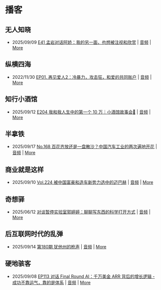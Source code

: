 # 播客

## 无人知晓
- 2025/09/09 [E41 孟岩对话阿娇：我的另一面，也想被注视和欣赏](https://www.xiaoyuzhoufm.com/episode/68bfcc2c9eb4a49300876f19) | [音频](https://dts-api.xiaoyuzhoufm.com/track/611719d3cb0b82e1df0ad29e/68bfcc2c9eb4a49300876f19/media.xyzcdn.net/611719d3cb0b82e1df0ad29e/lnDBqwDZpOI_yE-KjG76ffvJUE0h.m4a) | [More](channels/%E6%97%A0%E4%BA%BA%E7%9F%A5%E6%99%93.md)

## 纵横四海
- 2022/11/30 [EP01. 再见爱人2：冷暴力，攻击狂，和爱的共同账户](https://www.ximalaya.com/sound/592716797) | [音频](https://aod.cos.tx.xmcdn.com/storages/26c6-audiofreehighqps/E9/4E/GKwRIUEHXOodAq7-QQHYdhCw-aacv2-48K.m4a) | [More](channels/%E7%BA%B5%E6%A8%AA%E5%9B%9B%E6%B5%B7.md)

## 知行小酒馆
- 2025/09/12 [E204 我和我人生中的第一个 10 万｜小酒馆故事会🍻](https://www.xiaoyuzhoufm.com/episode/68c3c55c2c82c9dccaff6867) | [音频](https://dts-api.xiaoyuzhoufm.com/track/6013f9f58e2f7ee375cf4216/68c3c55c2c82c9dccaff6867/media.xyzcdn.net/6013f9f58e2f7ee375cf4216/lu3FDVtiiQRRfTzPfsC3mt0Bzgti.m4a) | [More](channels/%E7%9F%A5%E8%A1%8C%E5%B0%8F%E9%85%92%E9%A6%86.md)

## 半拿铁
- 2025/09/17 [No.168 ️ 百花齐放还是一盘散沙？中国汽车工业的两次遍地开花](https://www.ximalaya.com/sound/912264385) | [音频](https://tk.wavpub.com/WPDL_WnBWgTBynVdqQDpGKHPJWQFxxJFxnXXXmpQchrLEzcegDmPtYpbxtWgxQm-a6.m4a) | [More](channels/%E5%8D%8A%E6%8B%BF%E9%93%81.md)

## 商业就是这样
- 2025/09/10 [Vol.224 被中国富豪和造车新势力选中的迈巴赫](https://www.ximalaya.com/sound/910003296) | [音频](https://aod.cos.tx.xmcdn.com/storages/17c0-audiofreehighqps/0E/49/GKwRIW4Ml0biAQnVYgQM0Xca.m4a) | [More](channels/%E5%95%86%E4%B8%9A%E5%B0%B1%E6%98%AF%E8%BF%99%E6%A0%B7.md)

## 奇想驿
- 2025/06/12 [对谈暂停实验室郭婷婷：聊聊写东西的科学打开方式](https://www.xiaoyuzhoufm.com/episode/684adc56574f065721d5960c) | [音频](https://dts-api.xiaoyuzhoufm.com/track/6034daea97755b8fc9c66480/684adc56574f065721d5960c/media.xyzcdn.net/6034daea97755b8fc9c66480/lsg_JvFtGZ36OBuiTLgzYxJmHHUx.m4a) | [More](channels/%E5%A5%87%E6%83%B3%E9%A9%BF.md)

## 后互联网时代的乱弹
- 2025/09/14 [第180期 犹他州的枪声](https://hosting.wavpub.cn/pie/ep180/) | [音频](https://tk.wavpub.com/WPDL_ncDWJEYupyNgTyBWNTRWYKmCxkKjgGabvHJwBUcRrJYjGnVZHvNtYFxdhC-38.mp3) | [More](channels/%E5%90%8E%E4%BA%92%E8%81%94%E7%BD%91%E6%97%B6%E4%BB%A3%E7%9A%84%E4%B9%B1%E5%BC%B9.md)

## 硬地骇客
- 2025/09/08 [EP113 对话 Final Round AI：千万美金 ARR 背后的增长逻辑 - 成功不靠运气，靠的是体系](https://www.xiaoyuzhoufm.com/episode/68bed88f9eb4a493006a0999) | [音频](https://dts-api.xiaoyuzhoufm.com/track/640ee2438be5d40013fe4a87/68bed88f9eb4a493006a0999/media.xyzcdn.net/640ee2438be5d40013fe4a87/lgiok-m9_icd0BLAqYFNipn6aRUJ.m4a) | [More](channels/%E7%A1%AC%E5%9C%B0%E9%AA%87%E5%AE%A2.md)

